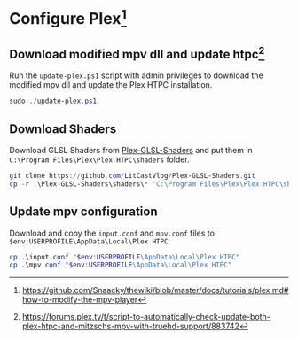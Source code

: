 # Configure Plex[^1]

## Download modified mpv dll and update htpc[^2]

Run the `update-plex.ps1` script with admin privileges to download the modified mpv dll and update the Plex HTPC installation.

```powershell
sudo ./update-plex.ps1
```

## Download Shaders

Download GLSL Shaders from [Plex-GLSL-Shaders](https://github.com/LitCastVlog/Plex-GLSL-Shaders) and put them in `C:\Program Files\Plex\Plex HTPC\shaders` folder.

```powershell
git clone https://github.com/LitCastVlog/Plex-GLSL-Shaders.git
cp -r .\Plex-GLSL-Shaders\shaders\* 'C:\Program Files\Plex\Plex HTPC\shaders'
```

## Update mpv configuration

Download and copy the `input.conf` and `mpv.conf` files to `$env:USERPROFILE\AppData\Local\Plex HTPC`

```powershell
cp .\input.conf "$env:USERPROFILE\AppData\Local\Plex HTPC"
cp .\mpv.conf "$env:USERPROFILE\AppData\Local\Plex HTPC"
```

[^1]: <https://github.com/Snaacky/thewiki/blob/master/docs/tutorials/plex.md#how-to-modify-the-mpv-player>
[^2]: <https://forums.plex.tv/t/script-to-automatically-check-update-both-plex-htpc-and-mitzschs-mpv-with-truehd-support/883742>
